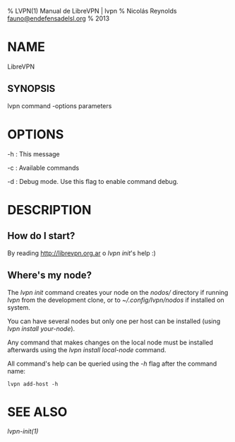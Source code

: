 % LVPN(1) Manual de LibreVPN | lvpn
% Nicolás Reynolds <fauno@endefensadelsl.org>
% 2013

# NAME

LibreVPN

## SYNOPSIS

  lvpn command -options parameters


# OPTIONS

-h
:    This message

-c
:    Available commands

-d
:    Debug mode.  Use this flag to enable command debug.


# DESCRIPTION

## How do I start?

By reading http://librevpn.org.ar o _lvpn init_'s help :)

## Where's my node?

The _lvpn init_ command creates your node on the _nodos/_ directory if
running _lvpn_ from the development clone, or to _~/.config/lvpn/nodos_
if installed on system.

You can have several nodes but only one per host can be installed (using
_lvpn install your-node_).

Any command that makes changes on the local node must be installed
afterwards using the _lvpn install local-node_ command.

All command's help can be queried using the _-h_ flag after the command
name:

	lvpn add-host -h


# SEE ALSO

_lvpn-init(1)_
